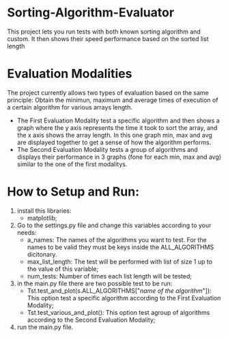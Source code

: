 # Sorting-Algorithm-Evaluator
This project lets you run tests with both known sorting algorithm and custom. It then shows their speed performance based on the sorted list length

# Evaluation Modalities
The project currently allows two types of evaluation based on the same principle: Obtain the minimun, maximum and average times of execution of a certain algorithm for various arrays length.
  - The First Evaluation Modality test a specific algorithm and then shows a graph where the y axis represents the time it took to sort the array, and the x axis shows the array length. In this one graph min, max and avg are displayed together to get a sense of how the algorithm performs.
  - The Second Evaluation Modality tests a group of algorithms and displays their performance in 3 graphs (fone for each min, max and avg) similar to the one of the first modalitys.

# How to Setup and Run:
1. install this libraries:
   - matplotlib;
2. Go to the settings.py file and change this variables according to your needs:
   - a_names: The names of the algorithms you want to test. For the names to be valid they must be keys inside the ALL_ALGORITHMS dicitonary.
   - max_list_length: The test will be performed with list of size 1 up to the value of this variable;
   - num_tests: Number of times each list length will be tested;
3. in the main.py file there are two possible test to be run:
   - Tst.test_and_plot(s.ALL_ALGORITHMS["*name of the algorithm*"]): This option test a specific algorithm according to the First Evaluation Modality;
   - Tst.test_various_and_plot(): This option test agroup of algorithms according to the Second Evaluation Modality;
4. run the main.py file. 
